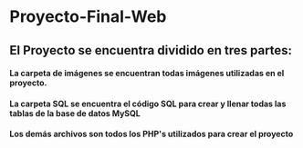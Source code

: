 # Proyecto-Final-Web

## El Proyecto se encuentra dividido en tres partes:

#### La carpeta de imágenes se encuentran todas imágenes utilizadas en el proyecto.
#### La carpeta SQL se encuentra el código SQL para crear y llenar todas las tablas de la base de datos MySQL
#### Los demás archivos son todos los PHP's utilizados para crear el proyecto
